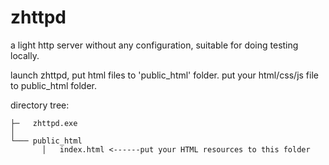 # zhttpd
a light http server without any configuration, suitable for doing testing locally.

launch zhttpd, put html files to 'public_html' folder.
put your html/css/js file to public_html folder.

directory tree:

```text
├─   zhttpd.exe
│
└─── public_html
       │   index.html <------put your HTML resources to this folder
```
